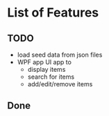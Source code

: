 # List of Features

## TODO

* load seed data from json files
* WPF app UI app to
  * display items
  * search for items
  * add/edit/remove items

## Done
